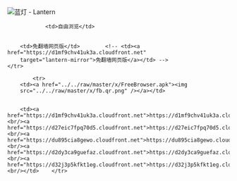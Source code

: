 

<img src="../../raw/master/x/8e0a2b81.c82003be.LanternYellow2.png" alt="蓝灯 - Lantern"/>
<table>
    <tr>
                
                <td>自由浏览</td>
        
        
        <td>免翻墙网页版</td>        <!-- <td><a href="https://d1mf9chv41uk3a.cloudfront.net"
        target="lantern-mirror">免翻墙网页版</a></td> -->
    </tr>
    
            <tr>
        <td><a href="../../raw/master/x/FreeBrowser.apk"><img
        src="../../raw/master/x/fb.qr.png" /></a></td>

        
        <td><a href="https://d1mf9chv41uk3a.cloudfront.net">https://d1mf9chv41uk3a.cloudfront.net</a><br/><a href="https://d27eic7fpq70d5.cloudfront.net">https://d27eic7fpq70d5.cloudfront.net</a><br/><a href="https://du895cia8gewo.cloudfront.net">https://du895cia8gewo.cloudfront.net</a><br/><a href="https://d2dy3ca9guefaz.cloudfront.net">https://d2dy3ca9guefaz.cloudfront.net</a><br/><a href="https://d32j3p5kfkt1eg.cloudfront.net">https://d32j3p5kfkt1eg.cloudfront.net</a><br/></td>    </tr>
</table>
